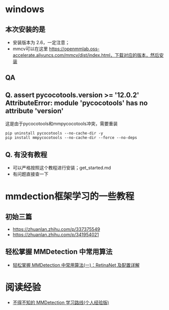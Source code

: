 

# windows

## 本次安装的是

* 安装版本为 2.6，一定注意；
* mmcv可以在这里 https://openmmlab.oss-accelerate.aliyuncs.com/mmcv/dist/index.html，下载对应的版本，然后安装

## QA

##     Q. assert pycocotools.__version__ >= '12.0.2' AttributeError: module 'pycocotools' has no attribute '__version__'

这是由于pycocotools和mmpycocotools冲突，需要重装

```
pip uninstall pycocotools --no-cache-dir -y
pip install mmpycocotools --no-cache-dir --force --no-deps
```

## Q. 有没有教程

* 可以严格按照这个教程进行安装；get_started.md
* 有问题直接查一下

  

# mmdection框架学习的一些教程

## 初始三篇
* https://zhuanlan.zhihu.com/p/337375549
* https://zhuanlan.zhihu.com/p/341954021

## 轻松掌握 MMDetection 中常用算法

* [轻松掌握 MMDetection 中常用算法(一)：RetinaNet 及配置详解](https://zhuanlan.zhihu.com/p/346198300)


# 阅读经验
* [不得不知的 MMDetection 学习路线(个人经验版)](https://zhuanlan.zhihu.com/p/369826931)